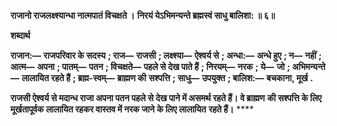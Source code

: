 **राजानो राजलक्ष्श्यान्धा नात्मपातं विचक्षते ।** **निरयं येऽभिमन्यन्ते ब्रह्मस्वं साधु बालिशा: ॥ ६॥** 

**शब्दार्थ** 

**राजान:—** **राजपरिवार के सदस्य** **; राज—** **राजसी** **; लक्ष्श्या—** **ऐश्वर्य से** **; अन्धा:—** **अन्धे हुए** **; न—** **नहीं** **; आत्म—** **अपना** **; पातम्—** **पतन** **; विचक्षते—** **पहले से देख पाते हैं** **; निरयम्—** **नरक** **; ये—** **जो** **; अभिमन्यन्ते—** **लालायित रहते हैं** **; ब्रह्म-स्वम्—** **ब्राह्मण की** **सश्पत्ति** **; साधु—** **उपयुक्त** **; बालिश:—** **बचकाना, मूर्ख** **.** 

**राजसी ऐश्वर्य से मदान्ध राजा अपना पतन पहले से देख पाने में असमर्थ रहते हैं। वे ब्राह्मण** **की सश्पत्ति के लिए मूर्खतापूर्वक लालायित रहकर वास्तव में नरक जाने के लिए लालायित** **रहते हैं।** **** 